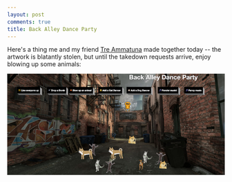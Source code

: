 ```yaml
---
layout: post
comments: true
title: Back Alley Dance Party
---
```


Here's a thing me and my friend [Tre Ammatuna](https://twitter.com/tretuna) made together today -- the artwork is blatantly stolen, but until the takedown requests arrive, enjoy blowing up some animals:

[![Back Alley Dance Party](/blog/assets/backalley.png)](/catparty/dancefloor.html)
